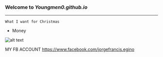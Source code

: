 ### Welcome to *Youngmen0.github.io* 
--------------
`What I want for Christmas `
- Money



![alt text](https://www.bworldonline.com/wp-content/uploads/2022/03/Peso-currency-640x427.jpg)


MY FB ACCOUNT https://www.facebook.com/jorgefrancis.egino
